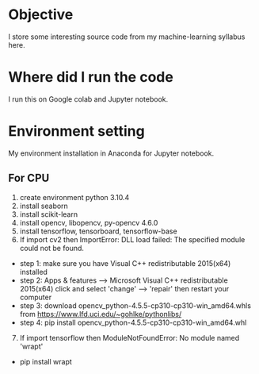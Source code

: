 # Objective
I store some interesting source code from my machine-learning syllabus here.
# Where did I run the code
I run this on Google colab and Jupyter notebook.
# Environment setting
My environment installation in Anaconda for Jupyter notebook.
## For CPU
1. create environment python 3.10.4
2. install seaborn
3. install scikit-learn
4. install opencv, libopencv, py-opencv 4.6.0
5. install tensorflow, tensorboard, tensorflow-base
6. If import cv2 then ImportError: DLL load failed: The specified module could not be found.
  * step 1: make sure you have Visual C++ redistributable 2015(x64) installed
  * step 2: Apps & features --> Microsoft Visual C++ redistributable 2015(x64) click and select 'change' --> 'repair' then restart your computer
  * step 3: download opencv_python-4.5.5-cp310-cp310-win_amd64.whls from https://www.lfd.uci.edu/~gohlke/pythonlibs/
  * step 4: pip install opencv_python-4.5.5-cp310-cp310-win_amd64.whl
7. If import tensorflow then ModuleNotFoundError: No module named 'wrapt'
  * pip install wrapt

